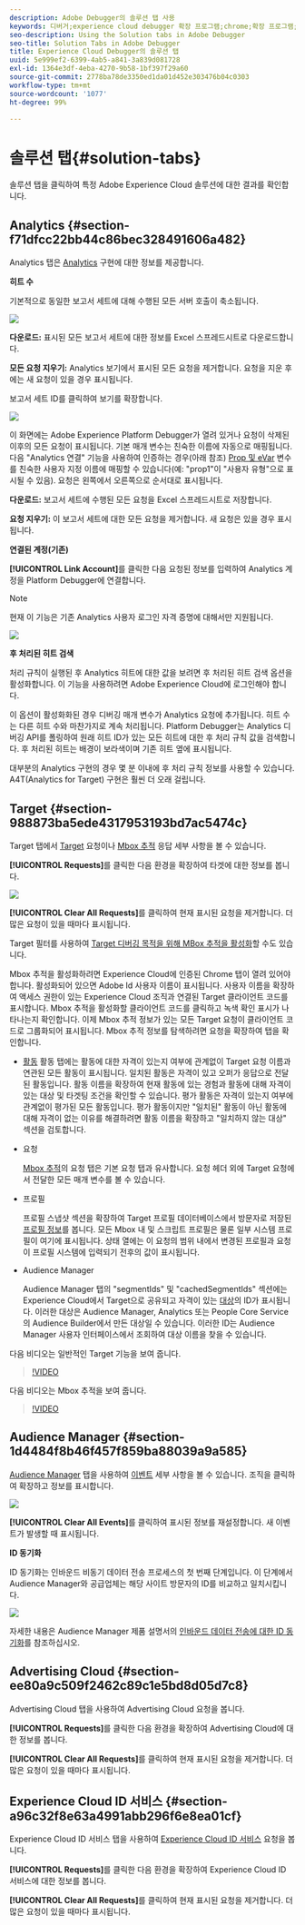 ```yaml
---
description: Adobe Debugger의 솔루션 탭 사용
keywords: 디버거;experience cloud debugger 확장 프로그램;chrome;확장 프로그램;요약;지우기;요청;솔루션;솔루션;정보;analytics;target;audience manager;media optimizer;amo;id 서비스
seo-description: Using the Solution tabs in Adobe Debugger
seo-title: Solution Tabs in Adobe Debugger
title: Experience Cloud Debugger의 솔루션 탭
uuid: 5e999ef2-6399-4ab5-a841-3a839d081728
exl-id: 1364e3df-4eba-4270-9b58-1bf397f29a60
source-git-commit: 2778ba78de3350ed1da01d452e303476b04c0303
workflow-type: tm+mt
source-wordcount: '1077'
ht-degree: 99%

---
```


# 솔루션 탭{#solution-tabs}

솔루션 탭을 클릭하여 특정 Adobe Experience Cloud 솔루션에 대한 결과를 확인합니다.

## Analytics {#section-f71dfcc22bb44c86bec328491606a482}

Analytics 탭은 [Analytics](https://docs.adobe.com/content/help/ko/analytics/landing/home.html) 구현에 대한 정보를 제공합니다.

**히트 수**

기본적으로 동일한 보고서 세트에 대해 수행된 모든 서버 호출이 축소됩니다.

![](assets/analytics-hits.jpg)

**다운로드:** 표시된 모든 보고서 세트에 대한 정보를 Excel 스프레드시트로 다운로드합니다.

**모든 요청 지우기:** Analytics 보기에서 표시된 모든 요청을 제거합니다. 요청을 지운 후에는 새 요청이 있을 경우 표시됩니다.

보고서 세트 ID를 클릭하여 보기를 확장합니다.

![](assets/analytics-hits-expand.jpg)

이 화면에는 Adobe Experience Platform Debugger가 열려 있거나 요청이 삭제된 이후의 모든 요청이 표시됩니다. 기본 매개 변수는 친숙한 이름에 자동으로 매핑됩니다. 다음 &quot;Analytics 연결&quot; 기능을 사용하여 인증하는 경우(아래 참조) [Prop 및 eVar](https://docs.adobe.com/content/help/ko/analytics/implementation/vars/page-vars/evar.html) 변수를 친숙한 사용자 지정 이름에 매핑할 수 있습니다(예: &quot;prop1&quot;이 &quot;사용자 유형&quot;으로 표시될 수 있음). 요청은 왼쪽에서 오른쪽으로 순서대로 표시됩니다.

**다운로드:** 보고서 세트에 수행된 모든 요청을 Excel 스프레드시트로 저장합니다.

**요청 지우기:** 이 보고서 세트에 대한 모든 요청을 제거합니다. 새 요청은 있을 경우 표시됩니다.

**연결된 계정(기존)**

**[!UICONTROL Link Account]**&#x200B;를 클릭한 다음 요청된 정보를 입력하여 Analytics 계정을 Platform Debugger에 연결합니다.

>[!NOTE]
>
>현재 이 기능은 기존 Analytics 사용자 로그인 자격 증명에 대해서만 지원됩니다.

![](assets/analytics-link-account.jpg)

**후 처리된 히트 검색**

처리 규칙이 실행된 후 Analytics 히트에 대한 값을 보려면 후 처리된 히트 검색 옵션을 활성화합니다. 이 기능을 사용하려면 Adobe Experience Cloud에 로그인해야 합니다.

이 옵션이 활성화화된 경우 디버깅 매개 변수가 Analytics 요청에 추가됩니다. 히트 수는 다른 히트 수와 마찬가지로 계속 처리됩니다. Platform Debugger는 Analytics 디버깅 API를 폴링하여 원래 히트 ID가 있는 모든 히트에 대한 후 처리 규칙 값을 검색합니다. 후 처리된 히트는 배경이 보라색이며 기존 히트 옆에 표시됩니다.

대부분의 Analytics 구현의 경우 몇 분 이내에 후 처리 규칙 정보를 사용할 수 있습니다. A4T(Analytics for Target) 구현은 훨씬 더 오래 걸립니다.

## Target {#section-988873ba5ede4317953193bd7ac5474c}

Target 탭에서 [Target](https://docs.adobe.com/content/help/ko/target/using/target-home.html) 요청이나 [Mbox 추적](https://docs.adobe.com/content/help/ko/target/using/activities/troubleshoot-activities/content-trouble.html) 응답 세부 사항을 볼 수 있습니다.

**[!UICONTROL Requests]**&#x200B;를 클릭한 다음 환경을 확장하여 타겟에 대한 정보를 봅니다.

![](assets/target-requests.jpg)

**[!UICONTROL Clear All Requests]**&#x200B;를 클릭하여 현재 표시된 요청을 제거합니다. 더 많은 요청이 있을 때마다 표시됩니다.

Target 필터를 사용하여 [Target 디버깅 목적을 위해 MBox 추적을 활성화](https://docs.adobe.com/content/help/ko/target/using/activities/troubleshoot-activities/content-trouble.html)할 수도 있습니다.

Mbox 추적을 활성화하려면 Experience Cloud에 인증된 Chrome 탭이 열려 있어야 합니다. 활성화되어 있으면 Adobe Id 사용자 이름이 표시됩니다. 사용자 이름을 확장하여 액세스 권한이 있는 Experience Cloud 조직과 연결된 Target 클라이언트 코드를 표시합니다. Mbox 추적을 활성화할 클라이언트 코드를 클릭하고 녹색 확인 표시가 나타나는지 확인합니다. 이제 Mbox 추적 정보가 있는 모든 Target 요청이 클라이언트 코드로 그룹화되어 표시됩니다. Mbox 추적 정보를 탐색하려면 요청을 확장하여 탭을 확인합니다.

* [활동](https://docs.adobe.com/content/help/ko/target/using/activities/activities.html) 활동 탭에는 활동에 대한 자격이 있는지 여부에 관계없이 Target 요청 이름과 연관된 모든 활동이 표시됩니다. 일치된 활동은 자격이 있고 오퍼가 응답으로 전달된 활동입니다. 활동 이름을 확장하여 현재 활동에 있는 경험과 활동에 대해 자격이 있는 대상 및 타겟팅 조건을 확인할 수 있습니다. 평가 활동은 자격이 있는지 여부에 관계없이 평가된 모든 활동입니다. 평가 활동이지만 &quot;일치된&quot; 활동이 아닌 활동에 대해 자격이 없는 이유를 해결하려면 활동 이름을 확장하고 &quot;일치하지 않는 대상&quot; 섹션을 검토합니다.

* 요청

   [Mbox 추적](https://docs.adobe.com/content/help/ko/target/using/activities/troubleshoot-activities/content-trouble.html)의 요청 탭은 기본 요청 탭과 유사합니다. 요청 헤더 외에 Target 요청에서 전달한 모든 매개 변수를 볼 수 있습니다.
* 프로필

   프로필 스냅샷 섹션을 확장하여 Target 프로필 데이터베이스에서 방문자로 저장된 [프로필 정보](https://docs.adobe.com/content/help/ko/target/using/audiences/visitor-profiles/variables-profiles-parameters-methods.html)를 봅니다. 모든 Mbox 내 및 스크립트 프로필은 물론 일부 시스템 프로필이 여기에 표시됩니다. 상태 열에는 이 요청의 범위 내에서 변경된 프로필과 요청이 프로필 시스템에 입력되기 전후의 값이 표시됩니다.
* Audience Manager

   Audience Manager 탭의 &quot;segmentIds&quot; 및 &quot;cachedSegmentIds&quot; 섹션에는 Experience Cloud에서 Target으로 공유되고 자격이 있는 [대상](https://docs.adobe.com/content/help/ko/target/using/audiences/target.html)의 ID가 표시됩니다. 이러한 대상은 Audience Manager, Analytics 또는 People Core Service의 Audience Builder에서 만든 대상일 수 있습니다. 이러한 ID는 Audience Manager 사용자 인터페이스에서 조회하여 대상 이름을 찾을 수 있습니다.

다음 비디오는 일반적인 Target 기능을 보여 줍니다.

>[!VIDEO](https://video.tv.adobe.com/v/23115t2/)

다음 비디오는 Mbox 추적을 보여 줍니다.

>[!VIDEO](https://video.tv.adobe.com/v/23113t2/)

## Audience Manager {#section-1d4484f8b46f457f859ba88039a9a585}

[Audience Manager](https://docs.adobe.com/content/help/ko/audience-manager/user-guide/aam-home.html) 탭을 사용하여 [이벤트](https://docs.adobe.com/content/help/ko/audience-manager/user-guide/api-and-sdk-code/dcs/dcs-event-calls/dcs-event-calls.html) 세부 사항을 볼 수 있습니다. 조직을 클릭하여 확장하고 정보를 표시합니다.

![](assets/audience-manager.jpg)

**[!UICONTROL Clear All Events]**&#x200B;를 클릭하여 표시된 정보를 재설정합니다. 새 이벤트가 발생할 때 표시됩니다.

**ID 동기화**

ID 동기화는 인바운드 비동기 데이터 전송 프로세스의 첫 번째 단계입니다. 이 단계에서 Audience Manager와 공급업체는 해당 사이트 방문자의 ID를 비교하고 일치시킵니다.

![](assets/aam-idsync.jpg)

자세한 내용은 Audience Manager 제품 설명서의 [인바운드 데이터 전송에 대한 ID 동기화](https://docs.adobe.com/content/help/ko/audience-manager/user-guide/implementation-integration-guides/sending-audience-data/batch-data-transfer-process/id-sync-http.html)를 참조하십시오.

## Advertising Cloud {#section-ee80a9c509f2462c89c1e5bd8d05d7c8}

Advertising Cloud 탭을 사용하여 Advertising Cloud 요청을 봅니다.

**[!UICONTROL Requests]**&#x200B;를 클릭한 다음 환경을 확장하여 Advertising Cloud에 대한 정보를 봅니다.

**[!UICONTROL Clear All Requests]**&#x200B;를 클릭하여 현재 표시된 요청을 제거합니다. 더 많은 요청이 있을 때마다 표시됩니다.

## Experience Cloud ID 서비스 {#section-a96c32f8e63a4991abb296f6e8ea01cf}

Experience Cloud ID 서비스 탭을 사용하여 [Experience Cloud ID 서비스](https://docs.adobe.com/content/help/ko/id-service/using/home.html) 요청을 봅니다.

**[!UICONTROL Requests]**&#x200B;를 클릭한 다음 환경을 확장하여 Experience Cloud ID 서비스에 대한 정보를 봅니다.

**[!UICONTROL Clear All Requests]**&#x200B;를 클릭하여 현재 표시된 요청을 제거합니다. 더 많은 요청이 있을 때마다 표시됩니다.
